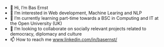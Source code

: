 - 👋 Hi, I’m Bas Ernst
- 👀 I’m interested in Web development, Machine Learing and NLP 
- 🌱 I’m currently learning part-time towards a BSC in Computing and IT at the Open University (UK)
- 💞️ I’m looking to collaborate on socially relevant projects related to democracy, diplomacy and culture
- 📫 How to reach me www.linkedin.com/in/basernst/



<!---
ErnstBas/ErnstBas is a ✨ special ✨ repository because its `README.md` (this file) appears on your GitHub profile.
You can click the Preview link to take a look at your changes.
--->

